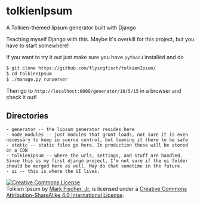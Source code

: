 # tolkienIpsum

A Tolkien-themed lipsum generator built with Django

Teaching myself Django with this. Maybe it's overkill for this project, but you have to start somewhere!

If you want to try it out just make sure you have `python3` installed and do

~~~bash
$ git clone https://github.com/flyingfisch/tolkienIpsum/
$ cd tolkienIpsum
$ ./manage.py runserver
~~~

Then go to `http://localhost:8000/generator/10/5/15` in a browser and check it out!

## Directories

~~~
- generator -- the lipsum generator resides here
- node_modules -- just modules that grunt loads, not sure it is even necessary to keep in source control, but leaving it there to be safe
- static -- static files go here. In production these will be stored on a CDN
- tolkienIpsum -- where the urls, settings, and stuff are handled. Since this is my first django project, I'm not sure if the ui folder should be merged here as well. May do that sometime in the future.
- ui -- this is where the UI lives.
~~~



<a rel="license" href="http://creativecommons.org/licenses/by-sa/4.0/">
<img alt="Creative Commons License" style="border-width:0" src="https://i.creativecommons.org/l/by-sa/4.0/88x31.png" />
</a>
<div>
<span xmlns:dct="http://purl.org/dc/terms/" href="http://purl.org/dc/dcmitype/InteractiveResource" property="dct:title" rel="dct:type">Tolkien Ipsum</span> by <a xmlns:cc="http://creativecommons.org/ns#" href="https://github.com/flyingfisch/tolkienipsum" property="cc:attributionName" rel="cc:attributionURL">Mark Fischer, Jr.</a> is licensed under a <a rel="license" href="http://creativecommons.org/licenses/by-sa/4.0/">Creative Commons Attribution-ShareAlike 4.0 International License</a>.
</div>
